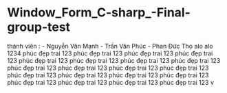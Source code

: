 # Window_Form_C-sharp_-Final-group-test
thành viên : - Nguyễn Văn Mạnh
             - Trần Văn Phúc
             - Phan Đức Thọ
alo
alo
1234
phúc đẹp trai 123
phúc đẹp trai 123
phúc đẹp trai 123
phúc đẹp trai 123
phúc đẹp trai 123
phúc đẹp trai 123
phúc đẹp trai 123
phúc đẹp trai 123
phúc đẹp trai 123
phúc đẹp trai 123
phúc đẹp trai 123
phúc đẹp trai 123
phúc đẹp trai 123
phúc đẹp trai 123
phúc đẹp trai 123
phúc đẹp trai 123
phúc đẹp trai 123
phúc đẹp trai 123
phúc đẹp trai 123
phúc đẹp trai 123
v
